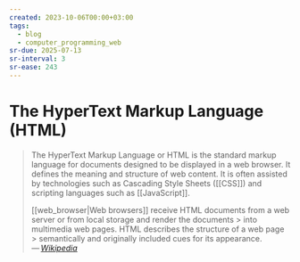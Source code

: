 ```yaml
---
created: 2023-10-06T00:00+03:00
tags:
  - blog
  - computer_programming_web
sr-due: 2025-07-13
sr-interval: 3
sr-ease: 243
---
```


# The HyperText Markup Language (HTML)

> The HyperText Markup Language or HTML is the standard markup language for
> documents designed to be displayed in a web browser. It defines the meaning
> and structure of web content. It is often assisted by technologies such as
> Cascading Style Sheets ([[CSS]]) and scripting languages such as
> [[JavaScript]].
>
> [[web_browser|Web browsers]] receive HTML documents from a web server or from
> local storage and render the documents > into multimedia web pages. HTML
> describes the structure of a web page > semantically and originally included
> cues for its appearance.\
> — <cite>[Wikipedia](https://en.wikipedia.org/wiki/HTML)</cite>
